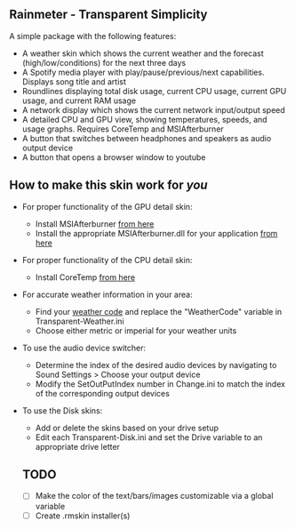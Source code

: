 ## Rainmeter - Transparent Simplicity

A simple package with the following features:

* A weather skin which shows the current weather and the forecast (high/low/conditions) for the next three days
* A Spotify media player with play/pause/previous/next capabilities. Displays song title and artist
* Roundlines displaying total disk usage, current CPU usage, current GPU usage, and current RAM usage
* A network display which shows the current network input/output speed
* A detailed CPU and GPU view, showing temperatures, speeds, and usage graphs. Requires CoreTemp and MSIAfterburner
* A button that switches between headphones and speakers as audio output device
* A button that opens a browser window to youtube

## How to make this skin work for _you_

* For proper functionality of the GPU detail skin:
  * Install MSIAfterburner [from here](https://www.msi.com/page/afterburner)
  * Install the appropriate MSIAfterburner.dll for your application [from here](https://forums.guru3d.com/threads/rainmeter-plugin-for-msi-afterburner.319558/)
* For proper functionality of the CPU detail skin:
  * Install CoreTemp [from here](https://www.alcpu.com/CoreTemp/)
* For accurate weather information in your area:
  * Find your [weather code](https://weather.codes/) and replace the "WeatherCode" variable in Transparent-Weather.ini
  * Choose either metric or imperial for your weather units
* To use the audio device switcher:
  * Determine the index of the desired audio devices by navigating to Sound Settings > Choose your output device
  * Modify the SetOutPutIndex number in Change.ini to match the index of the corresponding output devices
* To use the Disk skins:
  * Add or delete the skins based on your drive setup
  * Edit each Transparent-Disk.ini and set the Drive variable to an appropriate drive letter
  
  ## TODO
  
  - [ ] Make the color of the text/bars/images customizable via a global variable
  - [ ] Create .rmskin installer(s)
